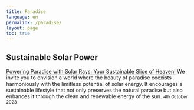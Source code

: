 ```yaml
---
title: Paradise
language: en
permalink: /paradise/
layout: page
toc: true
---
```

## Sustainable Solar Power
[Powering Paradise with Solar Rays: Your Sustainable Slice of Heaven!](https://kenya-sdg-group-1.github.io/site/7/)
We invite you to envision a world where the beauty of paradise coexists harmoniously with the limitless potential of solar energy.
It encourages a sustainable lifestyle that not only preserves the natural paradise but also enhances it through the clean and renewable energy of the sun. 
<small>4th October 2023</small>
